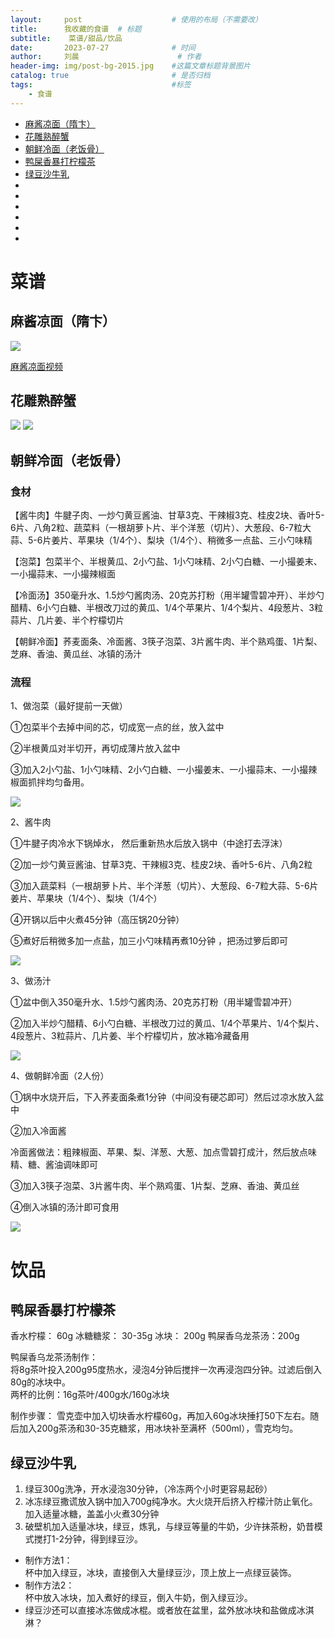 ```yaml
---
layout:     post   				    # 使用的布局（不需要改）
title:      我收藏的食谱	# 标题 
subtitle:    菜谱/甜品/饮品
date:       2023-07-27 				# 时间
author:     刘晨 						# 作者
header-img: img/post-bg-2015.jpg 	#这篇文章标题背景图片
catalog: true 						# 是否归档
tags:								#标签
    - 食谱
---
```


- [麻酱凉面（隋卞）](#麻酱凉面隋卞)
- [花雕熟醉蟹](#花雕熟醉蟹)
- [朝鲜冷面（老饭骨）](#朝鲜冷面老饭骨)
- [鸭屎香暴打柠檬茶](#鸭屎香暴打柠檬茶)
- [绿豆沙牛乳](#绿豆沙牛乳)
- [](#)
- [](#)
- [](#)
- [](#)
- [](#)
- [](#)


# 菜谱

## 麻酱凉面（隋卞）

![](https://liuchenmaths-1256826619.cos.ap-nanjing.myqcloud.com/PicGo/202307270817396.png)

[麻酱凉面视频](https://www.bilibili.com/video/BV1vW4y1S7z8/?spm_id_from=333.880.my_history.page.click)

## 花雕熟醉蟹

![](https://liuchenmaths-1256826619.cos.ap-nanjing.myqcloud.com/PicGo/202307270823329.png)
![](https://liuchenmaths-1256826619.cos.ap-nanjing.myqcloud.com/PicGo/202307270824400.png)


## 朝鲜冷面（老饭骨）
### 食材
【酱牛肉】牛腱子肉、一炒勺黄豆酱油、甘草3克、干辣椒3克、桂皮2块、香叶5-6片、八角2粒、蔬菜料（一根胡萝卜片、半个洋葱（切片）、大葱段、6-7粒大蒜、5-6片姜片、苹果块（1/4个）、梨块（1/4个）、稍微多一点盐、三小勺味精

【泡菜】包菜半个、半根黄瓜、2小勺盐、1小勺味精、2小勺白糖、一小撮姜末、一小撮蒜末、一小撮辣椒面

【冷面汤】350毫升水、1.5炒勺酱肉汤、20克苏打粉（用半罐雪碧冲开）、半炒勺醋精、6小勺白糖、半根改刀过的黄瓜、1/4个苹果片、1/4个梨片、4段葱片、3粒蒜片、几片姜、半个柠檬切片

【朝鲜冷面】荞麦面条、冷面酱、3筷子泡菜、3片酱牛肉、半个熟鸡蛋、1片梨、芝麻、香油、黄瓜丝、冰镇的汤汁

### 流程

1、做泡菜（最好提前一天做）

①包菜半个去掉中间的芯，切成宽一点的丝，放入盆中

②半根黄瓜对半切开，再切成薄片放入盆中

③加入2小勺盐、1小勺味精、2小勺白糖、一小撮姜末、一小撮蒜末、一小撮辣椒面抓拌均匀备用。

![](https://liuchenmaths-1256826619.cos.ap-nanjing.myqcloud.com/PicGo/202307270830239.png)


2、酱牛肉



①牛腱子肉冷水下锅焯水， 然后重新热水后放入锅中（中途打去浮沫）

②加一炒勺黄豆酱油、甘草3克、干辣椒3克、桂皮2块、香叶5-6片、八角2粒

③加入蔬菜料（一根胡萝卜片、半个洋葱（切片）、大葱段、6-7粒大蒜、5-6片姜片、苹果块（1/4个）、梨块（1/4个）

④开锅以后中火煮45分钟（高压锅20分钟）

⑤煮好后稍微多加一点盐，加三小勺味精再煮10分钟 ，把汤过箩后即可

![](https://liuchenmaths-1256826619.cos.ap-nanjing.myqcloud.com/PicGo/202307270831062.png)

3、做汤汁

①盆中倒入350毫升水、1.5炒勺酱肉汤、20克苏打粉（用半罐雪碧冲开）


②加入半炒勺醋精、6小勺白糖、半根改刀过的黄瓜、1/4个苹果片、1/4个梨片、4段葱片、3粒蒜片、几片姜、半个柠檬切片，放冰箱冷藏备用

![](https://liuchenmaths-1256826619.cos.ap-nanjing.myqcloud.com/PicGo/202307270831910.png)

4、做朝鲜冷面（2人份）

①锅中水烧开后，下入荞麦面条煮1分钟（中间没有硬芯即可）然后过凉水放入盆中

②加入冷面酱

冷面酱做法：粗辣椒面、苹果、梨、洋葱、大葱、加点雪碧打成汁，然后放点味精、糖、酱油调味即可

③加入3筷子泡菜、3片酱牛肉、半个熟鸡蛋、1片梨、芝麻、香油、黄瓜丝

④倒入冰镇的汤汁即可食用

![](https://liuchenmaths-1256826619.cos.ap-nanjing.myqcloud.com/PicGo/202307270832107.png)








# 饮品

## 鸭屎香暴打柠檬茶
香水柠檬： 60g
冰糖糖浆： 30-35g
冰块： 200g
鸭屎香乌龙茶汤：200g

鸭屎香乌龙茶汤制作：    
将8g茶叶投入200g95度热水，浸泡4分钟后搅拌一次再浸泡四分钟。过滤后倒入80g的冰块中。  
两杯的比例：16g茶叶/400g水/160g冰块

制作步骤：
雪克壶中加入切块香水柠檬60g，再加入60g冰块捶打50下左右。随后加入200g茶汤和30-35克糖浆，用冰块补至满杯（500ml），雪克均匀。


## 绿豆沙牛乳
1. 绿豆300g洗净，开水浸泡30分钟，（冷冻两个小时更容易起砂）
2. 冰冻绿豆撒谎放入锅中加入700g纯净水。大火烧开后挤入柠檬汁防止氧化。加入适量冰糖，盖盖小火煮30分钟
3. 破壁机加入适量冰块，绿豆，炼乳，与绿豆等量的牛奶，少许抹茶粉，奶昔模式搅打1-2分钟，得到绿豆沙。

* 制作方法1：  
杯中加入绿豆，冰块，直接倒入大量绿豆沙，顶上放上一点绿豆装饰。
* 制作方法2：  
杯中放入冰块，加入煮好的绿豆，倒入牛奶，倒入绿豆沙。
* 绿豆沙还可以直接冰冻做成冰棍。或者放在盆里，盆外放冰块和盐做成冰淇淋？

